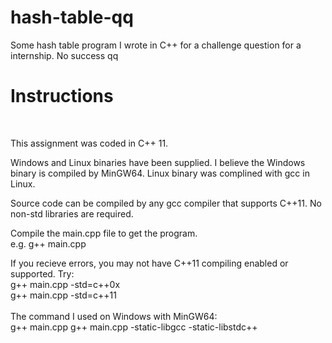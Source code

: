 # hash-table-qq
Some hash table program I wrote in C++ for a challenge question for a internship. No success qq


<h1> Instructions </h1>
<br>
<p>This assignment was coded in C++ 11.<br>


Windows and Linux binaries have been supplied. I believe the Windows binary is compiled by MinGW64. Linux binary was complined with gcc in Linux.<br>


Source code can be compiled by any gcc compiler that supports C++11. No non-std libraries are required.<br>

Compile the main.cpp file to get the program. <br>
e.g. g++ main.cpp <br>

If you recieve errors, you may not have C++11 compiling enabled or supported. Try:<br>
g++ main.cpp -std=c++0x<br>
g++ main.cpp -std=c++11<br>
<br>
The command I used on Windows with MinGW64:<br>
g++ main.cpp g++ main.cpp -static-libgcc -static-libstdc++<br>
</p>